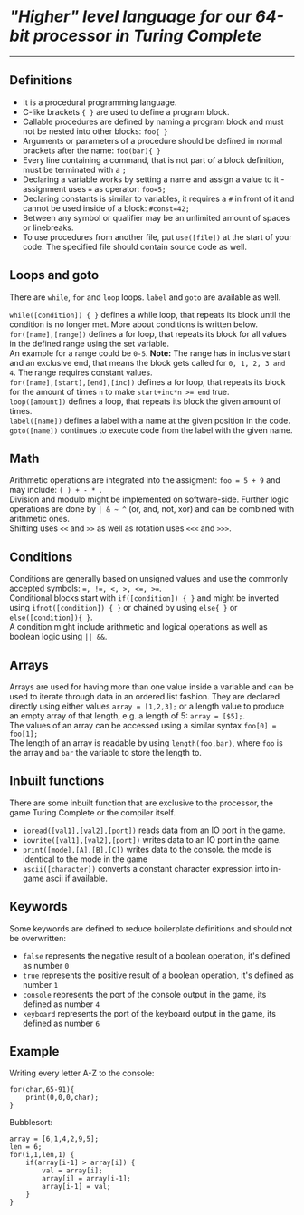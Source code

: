 # *"Higher" level language for our 64-bit processor in Turing Complete*
___
## Definitions
- It is a procedural programming language.  
- C-like brackets `{ }` are used to define a program block.
- Callable procedures are defined by naming a program block and must not be nested into other blocks: `foo{ }`
- Arguments or parameters of a procedure should be defined in normal brackets after the name: `foo(bar){ }`
- Every line containing a command, that is not part of a block definition, must be terminated with a `;`
- Declaring a variable works by setting a name and assign a value to it - assignment uses `=` as operator: `foo=5;`
- Declaring constants is similar to variables, it requires a `#` in front of it and cannot be used inside of a block: `#const=42;`
- Between any symbol or qualifier may be an unlimited amount of spaces or linebreaks.
- To use procedures from another file, put `use([file])` at the start of your code. The specified file should contain source code as well.
## Loops and goto
There are `while`, `for` and `loop` loops. `label` and `goto` are available as well.

`while([condition]) { }` defines a while loop, that repeats its block until the condition is no longer met. 
More about conditions is written below.  
`for([name],[range])` defines a for loop, that repeats its block for all values in the defined range using the set variable.  
An example for a range could be `0-5`. 
**Note:** The range has in inclusive start and an exclusive end, that means the block gets called for `0, 1, 2, 3 and 4`. The range requires constant values.   
`for([name],[start],[end],[inc])` defines a for loop, that repeats its block for the amount of times `n` to make `start+inc*n >= end` true.  
`loop([amount])` defines a loop, that repeats its block the given amount of times.  
`label([name])` defines a label with a name at the given position in the code.  
`goto([name])` continues to execute code from the label with the given name.

## Math
Arithmetic operations are integrated into the assigment: `foo = 5 + 9` and may include: `( ) + - * `.  
Division and modulo might be implemented on software-side.
Further logic operations are done by `| & ~ ^` (or, and, not, xor) and can be combined with arithmetic ones.  
Shifting uses `<<` and `>>` as well as rotation uses `<<<` and `>>>`.

## Conditions
Conditions are generally based on unsigned values and use the commonly accepted symbols: `=, !=, <, >, <=, >=`.  
Conditional blocks start with `if([condition]) { }` and might be inverted using `ifnot([condition]) { }` 
or chained by using `else{ }` or `else([condition]){ }`.  
A condition might include arithmetic and logical operations as well as boolean logic using `|| &&`.

## Arrays
Arrays are used for having more than one value inside a variable and can be used to iterate through data in an ordered list fashion.
They are declared directly using either values `array = [1,2,3];` 
or a length value to produce an empty array of that length, e.g. a length of 5: `array = [$5];`.  
The values of an array can be accessed using a similar syntax `foo[0] = foo[1];`  
The length of an array is readable by using `length(foo,bar)`, where `foo` is the array and `bar` the variable to store the length to.

## Inbuilt functions
There are some inbuilt function that are exclusive to the processor, the game Turing Complete or the compiler itself.

- `ioread([val1],[val2],[port])` reads data from an IO port in the game.
- `iowrite([val1],[val2],[port])` writes data to an IO port in the game.
- `print([mode],[A],[B],[C])` writes data to the console. the mode is identical to the mode in the game
- `ascii([character])` converts a  constant character expression into in-game ascii if available.

## Keywords
Some keywords are defined to reduce boilerplate definitions and should not be overwritten:
- `false` represents the negative result of a boolean operation, it's defined as number `0`
- `true` represents the positive result of a boolean operation, it's defined as number `1`
- `console` represents the port of the console output in the game, its defined as number `4`
- `keyboard` represents the port of the keyboard output in the game, its defined as number `6`

## Example
Writing every letter A-Z to the console:
```
for(char,65-91){
    print(0,0,0,char);
}
```
Bubblesort:
```
array = [6,1,4,2,9,5];
len = 6;
for(i,1,len,1) {
    if(array[i-1] > array[i]) {
        val = array[i];
        array[i] = array[i-1];
        array[i-1] = val;
    }
}
```
